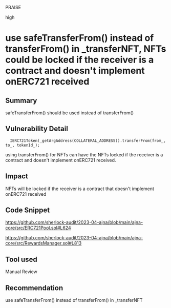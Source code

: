 PRAISE

high

# use safeTransferFrom() instead of transferFrom() in _transferNFT,  NFTs could be locked if the receiver is a contract and doesn't implement onERC721 received

## Summary
safeTransferFrom() should be used instead of transferFrom()
## Vulnerability Detail
```solidity
  IERC721Token(_getArgAddress(COLLATERAL_ADDRESS)).transferFrom(from_, to_, tokenId_);
```
using  transferFrom() for NFTs can have the NFTs locked if the receiver is a contract and doesn't implement onERC721 received.

## Impact
NFTs will be locked if the receiver is a contract that doesn't implement onERC721 received

## Code Snippet
https://github.com/sherlock-audit/2023-04-ajna/blob/main/ajna-core/src/ERC721Pool.sol#L624

https://github.com/sherlock-audit/2023-04-ajna/blob/main/ajna-core/src/RewardsManager.sol#L813
## Tool used

Manual Review

## Recommendation
use safeTransferFrom() instead of transferFrom() in _transferNFT